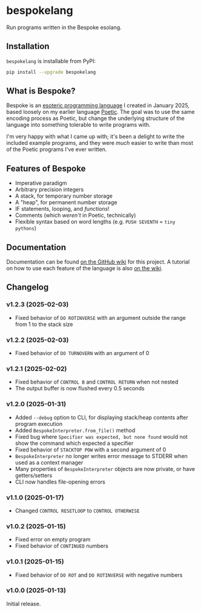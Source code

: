 # bespokelang

Run programs written in the Bespoke esolang.

## Installation

`bespokelang` is installable from PyPI:

```bash
pip install --upgrade bespokelang
```

## What is Bespoke?

Bespoke is an [esoteric programming language](https://esolangs.org/wiki/Esoteric_programming_language)
I created in January 2025, based loosely on my earlier language [Poetic](https://esolangs.org/wiki/Poetic_(esolang)).
The goal was to use the same encoding process as Poetic, but change the
underlying structure of the language into something tolerable to write programs
with.

I'm very happy with what I came up with; it's been a delight to write the
included example programs, and they were _much_ easier to write than most of the
Poetic programs I've ever written.

## Features of Bespoke

- Imperative paradigm
- Arbitrary precision integers
- A stack, for temporary number storage
- A "heap", for permanent number storage
- IF statements, looping, and _functions_!
- Comments (which _weren't_ in Poetic, technically)
- Flexible syntax based on word lengths (e.g. `PUSH SEVENTH` = `tiny pythons`)

## Documentation

Documentation can be found [on the GitHub wiki](https://github.com/WinslowJosiah/bespokelang/wiki/Documentation)
for this project. A tutorial on how to use each feature of the language is also
[on the wiki](https://github.com/WinslowJosiah/bespokelang/wiki/Tutorial).

## Changelog

### v1.2.3 (2025-02-03)

- Fixed behavior of `DO ROTINVERSE` with an argument outside the range from 1 to
the stack size

### v1.2.2 (2025-02-03)

- Fixed behavior of `DO TURNOVERN` with an argument of 0

### v1.2.1 (2025-02-02)

- Fixed behavior of `CONTROL B` and `CONTROL RETURN` when not nested
- The output buffer is now flushed every 0.5 seconds

### v1.2.0 (2025-01-31)

- Added `--debug` option to CLI, for displaying stack/heap contents after
program execution
- Added `BespokeInterpreter.from_file()` method
- Fixed bug where `Specifier was expected, but none found` would not show the
command which expected a specifier
- Fixed behavior of `STACKTOP POW` with a second argument of 0
- `BespokeInterpreter` no longer writes error message to STDERR when used as a
context manager
- Many properties of `BespokeInterpreter` objects are now private, or have
getters/setters
- CLI now handles file-opening errors

### v1.1.0 (2025-01-17)

- Changed `CONTROL RESETLOOP` to `CONTROL OTHERWISE`

### v1.0.2 (2025-01-15)

- Fixed error on empty program
- Fixed behavior of `CONTINUED` numbers

### v1.0.1 (2025-01-15)

- Fixed behavior of `DO ROT` and `DO ROTINVERSE` with negative numbers

### v1.0.0 (2025-01-13)

Initial release.
